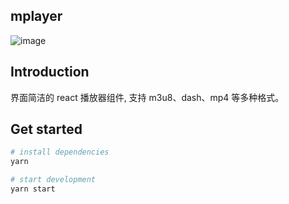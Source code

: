 ## mplayer

![image](https://i.imgur.com/ccPmsse.jpg)

## Introduction

界面简洁的 react 播放器组件, 支持 m3u8、dash、mp4 等多种格式。

## Get started

```bash
# install dependencies
yarn

# start development
yarn start
```
